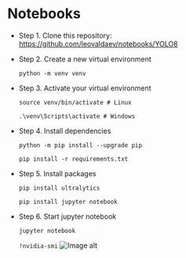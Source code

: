 # Notebooks
- Step 1. Clone this repository: https://github.com/leovaldaev/notebooks/YOLO8

- Step 2. Create a new virtual environment

   ```python -m venv venv```

 - Step 3. Activate your virtual environment

   ```source venv/bin/activate # Linux```
 
   ```.\venv\Scripts\activate # Windows```

 - Step 4. Install dependencies
   
   ```python -m pip install --upgrade pip```
 
   ```pip install -r requirements.txt```

 - Step 5. Install packages
    
   ```pip install ultralytics```
 
   ```pip install jupyter notebook```

 - Step 6. Start jupyter notebook
    
   ```jupyter notebook```
 
   ```!nvidia-smi```
![Image alt](https://github.com/{leovaldaev}/{notebooks}/raw/{main}/{YOLOv8}/1.png)
